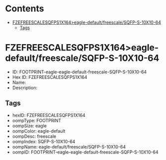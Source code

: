 



Contents
========

* [FZEFREESCALESQFPS1X164>eagle-default/freescale/SQFP-S-10X10-64](#fzefreescalesqfps1x164eagle-defaultfreescalesqfp-s-10x10-64)
	* [Tags](#tags)

# FZEFREESCALESQFPS1X164>eagle-default/freescale/SQFP-S-10X10-64

- ID: FOOTPRINT-eagle-eagle-default-freescale-SQFP-S-10X10-64
- Hex ID: FZEFREESCALESQFPS1X164
- Name: 
- Description: 

## Tags

- hexID: FZEFREESCALESQFPS1X164
- oompType: FOOTPRINT
- oompSize: eagle
- oompColor: eagle-default
- oompDesc: freescale
- oompIndex: SQFP-S-10X10-64
- oompName: eagle-default/freescale/SQFP-S-10X10-64
- oompID: FOOTPRINT-eagle-eagle-default-freescale-SQFP-S-10X10-64
